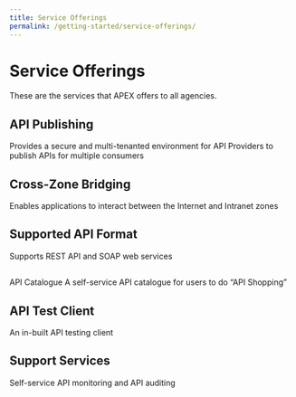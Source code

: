 ```yaml
---
title: Service Offerings
permalink: /getting-started/service-offerings/
---
```


# Service Offerings

These are the services that APEX offers to all agencies.

## API Publishing

Provides a secure and multi-tenanted environment for API Providers to publish APIs for multiple consumers

## Cross-Zone Bridging
Enables applications to interact between the Internet and Intranet zones

## Supported API Format
Supports REST API and SOAP web services

## 
API Catalogue
A self-service API catalogue for users to do “API Shopping”

## API Test Client
An in-built API testing client

## Support Services
Self-service API monitoring and API auditing
